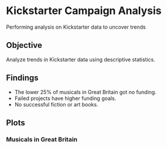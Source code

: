 # Kickstarter Campaign Analysis
Performing analysis on Kickstarter data to uncover trends

## Objective

Analyze trends in Kickstarter data using descriptive statistics.

## Findings

- The lower 25% of musicals in Great Britain got no funding.
- Failed projects have higher funding goals.
- No successful fiction or art books.

## Plots

### Musicals in Great Britain
